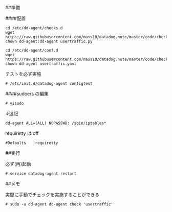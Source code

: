 ##準備

####配置

```
cd /etc/dd-agent/checks.d
wget https://raw.githubusercontent.com/mass10/datadog.note/master/code/checks/usertraffic/usertraffic.py
chown dd-agent:dd-agent usertraffic.py

cd /etc/dd-agent/conf.d
wget https://raw.githubusercontent.com/mass10/datadog.note/master/code/checks/usertraffic/usertraffic.yaml
chown dd-agent usertraffic.yaml
```

テストを必ず実施

```
# /etc/init.d/datadog-agent configtest
```

####sudoers の編集

```
# visudo
```

↓追記

```
dd-agent ALL=(ALL) NOPASSWD: /sbin/iptables*
```

requiretty は off

```
#Defaults    requiretty
```


##実行

必ず(再)起動

```
# service datadog-agent restart
```

##メモ

実際に手動でチェックを実施することができる

```
# sudo -u dd-agent dd-agent check 'usertraffic'
```


